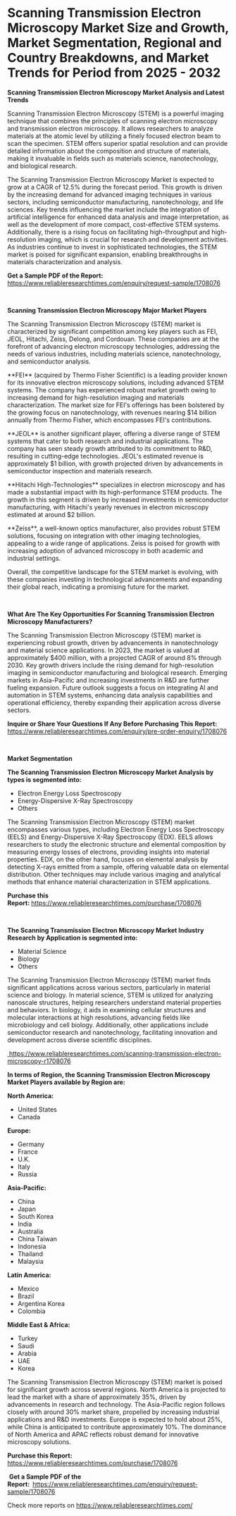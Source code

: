 <p><h1>Scanning Transmission Electron Microscopy Market Size and Growth, Market Segmentation, Regional and Country Breakdowns, and Market Trends for Period from 2025 -  2032</h1></p><p><strong>Scanning Transmission Electron Microscopy Market Analysis and Latest Trends</strong></p>
<p><p>Scanning Transmission Electron Microscopy (STEM) is a powerful imaging technique that combines the principles of scanning electron microscopy and transmission electron microscopy. It allows researchers to analyze materials at the atomic level by utilizing a finely focused electron beam to scan the specimen. STEM offers superior spatial resolution and can provide detailed information about the composition and structure of materials, making it invaluable in fields such as materials science, nanotechnology, and biological research.</p><p>The Scanning Transmission Electron Microscopy Market is expected to grow at a CAGR of 12.5% during the forecast period. This growth is driven by the increasing demand for advanced imaging techniques in various sectors, including semiconductor manufacturing, nanotechnology, and life sciences. Key trends influencing the market include the integration of artificial intelligence for enhanced data analysis and image interpretation, as well as the development of more compact, cost-effective STEM systems. Additionally, there is a rising focus on facilitating high-throughput and high-resolution imaging, which is crucial for research and development activities. As industries continue to invest in sophisticated technologies, the STEM market is poised for significant expansion, enabling breakthroughs in materials characterization and analysis.</p></p>
<p><strong>Get a Sample PDF of the Report:&nbsp;</strong> <a href="https://www.reliableresearchtimes.com/enquiry/request-sample/1708076?utm_campaign=2198&utm_medium=2&utm_source=Github&utm_content=ia&utm_term=22022025&utm_id=scanning-transmission-electron-microscopy">https://www.reliableresearchtimes.com/enquiry/request-sample/1708076</a></p>
<p>&nbsp;</p>
<p><strong>Scanning Transmission Electron Microscopy Major Market Players</strong></p>
<p><p>The Scanning Transmission Electron Microscopy (STEM) market is characterized by significant competition among key players such as FEI, JEOL, Hitachi, Zeiss, Delong, and Cordouan. These companies are at the forefront of advancing electron microscopy technologies, addressing the needs of various industries, including materials science, nanotechnology, and semiconductor analysis.</p><p>**FEI** (acquired by Thermo Fisher Scientific) is a leading provider known for its innovative electron microscopy solutions, including advanced STEM systems. The company has experienced robust market growth owing to increasing demand for high-resolution imaging and materials characterization. The market size for FEI's offerings has been bolstered by the growing focus on nanotechnology, with revenues nearing $14 billion annually from Thermo Fisher, which encompasses FEI's contributions.</p><p>**JEOL** is another significant player, offering a diverse range of STEM systems that cater to both research and industrial applications. The company has seen steady growth attributed to its commitment to R&D, resulting in cutting-edge technologies. JEOL's estimated revenue is approximately $1 billion, with growth projected driven by advancements in semiconductor inspection and materials research.</p><p>**Hitachi High-Technologies** specializes in electron microscopy and has made a substantial impact with its high-performance STEM products. The growth in this segment is driven by increased investments in semiconductor manufacturing, with Hitachi's yearly revenues in electron microscopy estimated at around $2 billion.</p><p>**Zeiss**, a well-known optics manufacturer, also provides robust STEM solutions, focusing on integration with other imaging technologies, appealing to a wide range of applications. Zeiss is poised for growth with increasing adoption of advanced microscopy in both academic and industrial settings.</p><p>Overall, the competitive landscape for the STEM market is evolving, with these companies investing in technological advancements and expanding their global reach, indicating a promising future for the market.</p></p>
<p>&nbsp;</p>
<p><strong>What Are The Key Opportunities For Scanning Transmission Electron Microscopy Manufacturers?</strong></p>
<p><p>The Scanning Transmission Electron Microscopy (STEM) market is experiencing robust growth, driven by advancements in nanotechnology and material science applications. In 2023, the market is valued at approximately $400 million, with a projected CAGR of around 8% through 2030. Key growth drivers include the rising demand for high-resolution imaging in semiconductor manufacturing and biological research. Emerging markets in Asia-Pacific and increasing investments in R&D are further fueling expansion. Future outlook suggests a focus on integrating AI and automation in STEM systems, enhancing data analysis capabilities and operational efficiency, thereby expanding their application across diverse sectors.</p></p>
<p><strong>Inquire or Share Your Questions If Any Before Purchasing This Report:</strong> <a href="https://www.reliableresearchtimes.com/enquiry/pre-order-enquiry/1708076?utm_campaign=2198&utm_medium=2&utm_source=Github&utm_content=ia&utm_term=22022025&utm_id=scanning-transmission-electron-microscopy">https://www.reliableresearchtimes.com/enquiry/pre-order-enquiry/1708076</a></p>
<p>&nbsp;</p>
<p><strong>Market Segmentation</strong></p>
<p><strong>The Scanning Transmission Electron Microscopy Market Analysis by types is segmented into:</strong></p>
<p><ul><li>Electron Energy Loss Spectroscopy</li><li>Energy-Dispersive X-Ray Spectroscopy</li><li>Others</li></ul></p>
<p><p>The Scanning Transmission Electron Microscopy (STEM) market encompasses various types, including Electron Energy Loss Spectroscopy (EELS) and Energy-Dispersive X-Ray Spectroscopy (EDX). EELS allows researchers to study the electronic structure and elemental composition by measuring energy losses of electrons, providing insights into material properties. EDX, on the other hand, focuses on elemental analysis by detecting X-rays emitted from a sample, offering valuable data on elemental distribution. Other techniques may include various imaging and analytical methods that enhance material characterization in STEM applications.</p></p>
<p><strong>Purchase this Report:&nbsp;</strong><a href="https://www.reliableresearchtimes.com/purchase/1708076?utm_campaign=2198&utm_medium=2&utm_source=Github&utm_content=ia&utm_term=22022025&utm_id=scanning-transmission-electron-microscopy">https://www.reliableresearchtimes.com/purchase/1708076</a></p>
<p>&nbsp;</p>
<p><strong>The Scanning Transmission Electron Microscopy Market Industry Research by Application is segmented into:</strong></p>
<p><ul><li>Material Science</li><li>Biology</li><li>Others</li></ul></p>
<p><p>The Scanning Transmission Electron Microscopy (STEM) market finds significant applications across various sectors, particularly in material science and biology. In material science, STEM is utilized for analyzing nanoscale structures, helping researchers understand material properties and behaviors. In biology, it aids in examining cellular structures and molecular interactions at high resolutions, advancing fields like microbiology and cell biology. Additionally, other applications include semiconductor research and nanotechnology, facilitating innovation and development across diverse scientific disciplines.</p></p>
<p><a href="https://www.reliableresearchtimes.com/scanning-transmission-electron-microscopy-r1708076?utm_campaign=2198&utm_medium=2&utm_source=Github&utm_content=ia&utm_term=22022025&utm_id=scanning-transmission-electron-microscopy">&nbsp;https://www.reliableresearchtimes.com/scanning-transmission-electron-microscopy-r1708076</a></p>
<p><strong>In terms of Region, the Scanning Transmission Electron Microscopy Market Players available by Region are:</strong></p>
<p>
    <p> <strong> North America: </strong>
        <ul>
            <li>United States</li>
            <li>Canada</li>
        </ul>
        </p> 
    <p> <strong> Europe: </strong>
        <ul>
            <li>Germany</li>
            <li>France</li>
            <li>U.K.</li>
            <li>Italy</li>
            <li>Russia</li>
        </ul>
        </p> 
    <p> <strong> Asia-Pacific: </strong>
        <ul>
            <li>China</li>
            <li>Japan</li>
            <li>South Korea</li>
            <li>India</li>
            <li>Australia</li>
            <li>China Taiwan</li>
            <li>Indonesia</li>
            <li>Thailand</li>
            <li>Malaysia</li>
        </ul>
        </p> 
    <p> <strong> Latin America: </strong>
        <ul>
            <li>Mexico</li>
            <li>Brazil</li>
            <li>Argentina Korea</li>
            <li>Colombia</li>
        </ul>
        </p> 
    <p> <strong> Middle East & Africa: </strong>
        <ul>
            <li>Turkey</li>
            <li>Saudi</li>
            <li>Arabia</li>
            <li>UAE</li>
            <li>Korea</li>
        </ul>
    </p>
    </p>
<p><p>The Scanning Transmission Electron Microscopy (STEM) market is poised for significant growth across several regions. North America is projected to lead the market with a share of approximately 35%, driven by advancements in research and technology. The Asia-Pacific region follows closely with around 30% market share, propelled by increasing industrial applications and R&D investments. Europe is expected to hold about 25%, while China is anticipated to contribute approximately 10%. The dominance of North America and APAC reflects robust demand for innovative microscopy solutions.</p></p>
<p><strong>Purchase this Report: </strong><a href="https://www.reliableresearchtimes.com/purchase/1708076?utm_campaign=2198&utm_medium=2&utm_source=Github&utm_content=ia&utm_term=22022025&utm_id=scanning-transmission-electron-microscopy">https://www.reliableresearchtimes.com/purchase/1708076</a></p>
<p>&nbsp;<strong>Get a Sample PDF of the Report:&nbsp;&nbsp;</strong><a href="https://www.reliableresearchtimes.com/enquiry/request-sample/1708076?utm_campaign=2198&utm_medium=2&utm_source=Github&utm_content=ia&utm_term=22022025&utm_id=scanning-transmission-electron-microscopy">https://www.reliableresearchtimes.com/enquiry/request-sample/1708076</a></p>
<p><strong></strong></p>
<p>Check more reports on <a href="https://www.reliableresearchtimes.com/?utm_campaign=2198&utm_medium=2&utm_source=Github&utm_content=ia&utm_term=22022025&utm_id=scanning-transmission-electron-microscopy">https://www.reliableresearchtimes.com/</a></p>